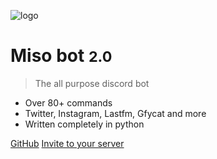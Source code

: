 ![logo](media/icon.svg)

# Miso bot <small>2.0</small>

> The all purpose discord bot

- Over 80+ commands
- Twitter, Instagram, Lastfm, Gfycat and more
- Written completely in python

[GitHub](https://github.com/joinemm/misobot2)
[Invite to your server](https://discordapp.com/api/oauth2/authorize?client_id=500385855072894982&permissions=8&scope=bot)
